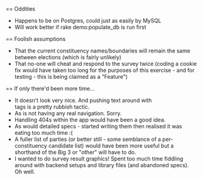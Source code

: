 == Oddities

* Happens to be on Postgres, could just as easily by MySQL
* Will work better if rake demo:populate_db is run first

== Foolish assumptions

* That the current constituency names/boundaries will remain the same between elections (which is fairly unlikely)
* That no-one will cheat and respond to the survey twice (coding a cookie fix would have taken too long for the purposes of this exercise - and for testing - this is being claimed as a "Feature")

== If only there'd been more time...

* It doesn't look very nice. And pushing text around with <br> tags is a pretty rubbish tactic.
* As is not having any real navigation. Sorry.
* Handling 404s within the app would have been a good idea.
* As would detailed specs - started writing them then realised it was eating too much time :(
* A fuller list of parties (or better still - some semblance of a per-constituency candidate list) would have been more useful but a shorthand of the Big 3 or "other" will have to do.
* I wanted to do survey result graphics! Spent too much time fiddling around with backend setups and library files (and abandoned specs). Oh well.
